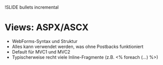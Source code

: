 !SLIDE bullets incremental
# Views: ASPX/ASCX #

* WebForms-Syntax und Struktur
* Alles kann verwendet werden, was ohne Postbacks funktioniert
* Default für MVC1 und MVC2
* Typischerweise recht viele Inline-Fragmente (z.B. <% foreach (...) %>)
